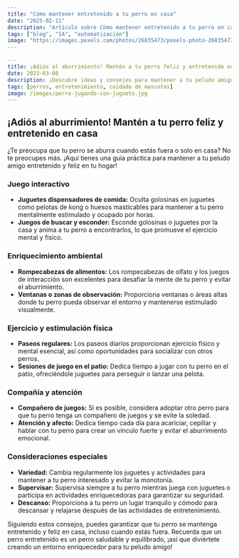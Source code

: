 ```yaml
---
title: "Cómo mantener entretenido a tu perro en casa"
date: "2025-02-11"
description: "Artículo sobre Cómo mantener entretenido a tu perro en casa"
tags: ["blog", "IA", "automatización"]
image: "https://images.pexels.com/photos/26835473/pexels-photo-26835473.jpeg?auto=compress&cs=tinysrgb&h=350"
---
```


```yaml
---
title: ¡Adiós al aburrimiento! Mantén a tu perro feliz y entretenido en casa
date: 2023-03-08
description: ¡Descubre ideas y consejos para mantener a tu peludo amigo entretenido y feliz en el hogar!
tags: [perros, entretenimiento, cuidado de mascotas]
image: /images/perro-jugando-con-juguete.jpg
---
```

## ¡Adiós al aburrimiento! Mantén a tu perro feliz y entretenido en casa

¿Te preocupa que tu perro se aburra cuando estás fuera o solo en casa? No te preocupes más. ¡Aquí tienes una guía práctica para mantener a tu peludo amigo entretenido y feliz en tu hogar!

### Juego interactivo

* **Juguetes dispensadores de comida:** Oculta golosinas en juguetes como pelotas de kong o huesos masticables para mantener a tu perro mentalmente estimulado y ocupado por horas.
* **Juegos de buscar y esconder:** Esconde golosinas o juguetes por la casa y anima a tu perro a encontrarlos, lo que promueve el ejercicio mental y físico.

### Enriquecimiento ambiental

* **Rompecabezas de alimentos:** Los rompecabezas de olfato y los juegos de interacción son excelentes para desafiar la mente de tu perro y evitar el aburrimiento.
* **Ventanas o zonas de observación:** Proporciona ventanas o áreas altas donde tu perro pueda observar el entorno y mantenerse estimulado visualmente.

### Ejercicio y estimulación física

* **Paseos regulares:** Los paseos diarios proporcionan ejercicio físico y mental esencial, así como oportunidades para socializar con otros perros.
* **Sesiones de juego en el patio:** Dedica tiempo a jugar con tu perro en el patio, ofreciéndole juguetes para perseguir o lanzar una pelota.

### Compañía y atención

* **Compañero de juegos:** Si es posible, considera adoptar otro perro para que tu perro tenga un compañero de juegos y se evite la soledad.
* **Atención y afecto:** Dedica tiempo cada día para acariciar, cepillar y hablar con tu perro para crear un vínculo fuerte y evitar el aburrimiento emocional.

### Consideraciones especiales

* **Variedad:** Cambia regularmente los juguetes y actividades para mantener a tu perro interesado y evitar la monotonía.
* **Supervisar:** Supervisa siempre a tu perro mientras juega con juguetes o participa en actividades enriquecedoras para garantizar su seguridad.
* **Descanso:** Proporciona a tu perro un lugar tranquilo y cómodo para descansar y relajarse después de las actividades de entretenimiento.

Siguiendo estos consejos, puedes garantizar que tu perro se mantenga entretenido y feliz en casa, incluso cuando estás fuera. Recuerda que un perro entretenido es un perro saludable y equilibrado, ¡así que diviértete creando un entorno enriquecedor para tu peludo amigo!